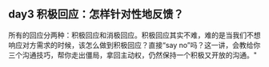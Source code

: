 ## day3 积极回应：怎样针对性地反馈？

所有的回应分两种：积极回应和消极回应。积极回应其实不难，难的是当我们不想响应对方需求的时候，该怎么做到积极回应？直接“say no”吗？这一讲，会教给你三个沟通技巧，帮你走出僵局，拿回主动权，仍然保持一个积极又开放的沟通。"
